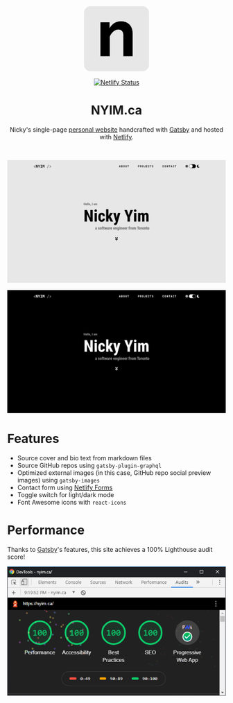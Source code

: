 <p align="center">
  <img alt="NYIM.ca" src="src/images/icon.png" width="150px" />
</p>
<p align="center">
  <a href="https://app.netlify.com/sites/nicky-yim/deploys" target="_blank">
    <img alt="Netlify Status" src="https://api.netlify.com/api/v1/badges/22cc35bd-6a80-4e51-b6cb-ebb3d01ba37e/deploy-status" />
  </a>
</p>

<h1 align="center">
  NYIM.ca
</h1>

<p align="center">
  Nicky's single-page <a alt="NYIM.ca" href="https://nyim.ca" target="_blank">personal website</a> handcrafted with <a alt="Gatsby" href="https://gatsbyjs.org" target="_blank">Gatsby</a> and hosted with <a alt="Netlify" href="https://netlify.com" target="_blank">Netlify</a>.
</p>
<br />

![Normal mode](nyim.ca_light.png)

![Dark mode](nyim.ca_dark.png)

# Features
- Source cover and bio text from markdown files
- Source GitHub repos using `gatsby-plugin-graphql`
- Optimized external images (in this case, GitHub repo social preview images) using `gatsby-images`
- Contact form using [Netlify Forms](https://www.netlify.com/products/forms/)
- Toggle switch for light/dark mode
- Font Awesome icons with `react-icons`

# Performance
Thanks to [Gatsby](https://gatsbyjs.org)'s features, this site achieves a 100% Lighthouse audit score!

![Lighthouse audit score](lighthouse.PNG)
